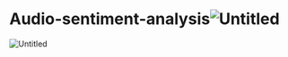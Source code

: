 # Audio-sentiment-analysis![Untitled](https://user-images.githubusercontent.com/92753984/210588696-e425266e-7945-47e3-9ba1-442f9e94d96e.png)
![Untitled](https://user-images.githubusercontent.com/92753984/210588782-ebe7b629-cb32-4b3b-acc6-eac43990e7d4.png)
